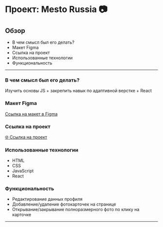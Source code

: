# Проект: Mesto Russia :camera:

## Обзор

* В чем смысл был его делать?
* Макет Figma
* Ссылка на проект
* Использованные технологии
* Функциональность

---

### В чем смысл был его делать?

Изучить основы JS + закрепить навык по адаптивной верстке + React

### Макет Figma

[Ссылка на макет в Figma](https://www.figma.com/file/2cn9N9jSkmxD84oJik7xL7/JavaScript.-Sprint-4?node-id=0%3A1)

### Ссылка на проект

[:globe_with_meridians: Ссылка на проект](https://rtdee.github.io/mesto/)

### Использованные технологии

* HTML
* CSS
* JavaScript
* React

### Функциональность

* Редактирование данных профиля
* Добавление/удаление фотокарточек на странице
* Открывание/закрывание полноразмерного фото по клику на карточке

---

